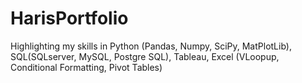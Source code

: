 # HarisPortfolio
Highlighting my skills in Python (Pandas, Numpy, SciPy, MatPlotLib), SQL(SQLserver, MySQL, Postgre SQL), Tableau, Excel (VLoopup, Conditional Formatting, Pivot Tables)
